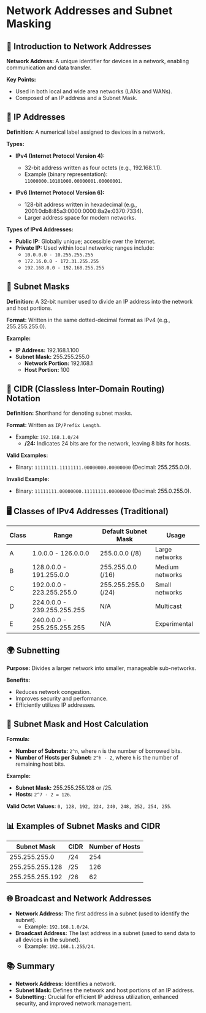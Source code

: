# Network Addresses and Subnet Masking

## 📄 Introduction to Network Addresses
**Network Address:** A unique identifier for devices in a network, enabling communication and data transfer.

**Key Points:**
- Used in both local and wide area networks (LANs and WANs).
- Composed of an IP address and a Subnet Mask.

## 🔢 IP Addresses
**Definition:** A numerical label assigned to devices in a network.

**Types:**
- **IPv4 (Internet Protocol Version 4):**
  - 32-bit address written as four octets (e.g., 192.168.1.1).
  - Example (binary representation): `11000000.10101000.00000001.00000001`.

- **IPv6 (Internet Protocol Version 6):**
  - 128-bit address written in hexadecimal (e.g., 2001:0db8:85a3:0000:0000:8a2e:0370:7334).
  - Larger address space for modern networks.

**Types of IPv4 Addresses:**
- **Public IP:** Globally unique; accessible over the Internet.
- **Private IP:** Used within local networks; ranges include:
  - `10.0.0.0 - 10.255.255.255`
  - `172.16.0.0 - 172.31.255.255`
  - `192.168.0.0 - 192.168.255.255`

## 🔗 Subnet Masks
**Definition:** A 32-bit number used to divide an IP address into the network and host portions.

**Format:** Written in the same dotted-decimal format as IPv4 (e.g., 255.255.255.0).

**Example:**
- **IP Address:** 192.168.1.100
- **Subnet Mask:** 255.255.255.0
  - **Network Portion:** 192.168.1
  - **Host Portion:** 100

## 🔢 CIDR (Classless Inter-Domain Routing) Notation
**Definition:** Shorthand for denoting subnet masks.

**Format:** Written as `IP/Prefix Length`.
- Example: `192.168.1.0/24`
  - **/24:** Indicates 24 bits are for the network, leaving 8 bits for hosts.

**Valid Examples:**
- Binary: `11111111.11111111.00000000.00000000` (Decimal: 255.255.0.0).

**Invalid Example:**
- Binary: `11111111.00000000.11111111.00000000` (Decimal: 255.0.255.0).

## 🖥️ Classes of IPv4 Addresses (Traditional)
| **Class** | **Range**                | **Default Subnet Mask** | **Usage**        |
|-----------|--------------------------|--------------------------|------------------|
| A         | 1.0.0.0 - 126.0.0.0     | 255.0.0.0 (/8)          | Large networks   |
| B         | 128.0.0.0 - 191.255.0.0 | 255.255.0.0 (/16)       | Medium networks  |
| C         | 192.0.0.0 - 223.255.255.0| 255.255.255.0 (/24)     | Small networks   |
| D         | 224.0.0.0 - 239.255.255.255| N/A                   | Multicast        |
| E         | 240.0.0.0 - 255.255.255.255| N/A                   | Experimental     |

## 🌍 Subnetting
**Purpose:** Divides a larger network into smaller, manageable sub-networks.

**Benefits:**
- Reduces network congestion.
- Improves security and performance.
- Efficiently utilizes IP addresses.

## 🧮 Subnet Mask and Host Calculation
**Formula:**
- **Number of Subnets:** `2^n`, where `n` is the number of borrowed bits.
- **Number of Hosts per Subnet:** `2^h - 2`, where `h` is the number of remaining host bits.

**Example:**
- **Subnet Mask:** 255.255.255.128 or /25.
- **Hosts:** `2^7 - 2 = 126`.

**Valid Octet Values:** `0, 128, 192, 224, 240, 248, 252, 254, 255`.

## 📊 Examples of Subnet Masks and CIDR
| **Subnet Mask**   | **CIDR** | **Number of Hosts** |
|--------------------|----------|---------------------|
| 255.255.255.0      | /24      | 254                 |
| 255.255.255.128    | /25      | 126                 |
| 255.255.255.192    | /26      | 62                  |

## 🌐 Broadcast and Network Addresses
- **Network Address:** The first address in a subnet (used to identify the subnet).
  - Example: `192.168.1.0/24`.
- **Broadcast Address:** The last address in a subnet (used to send data to all devices in the subnet).
  - Example: `192.168.1.255/24`.

## 📚 Summary
- **Network Address:** Identifies a network.
- **Subnet Mask:** Defines the network and host portions of an IP address.
- **Subnetting:** Crucial for efficient IP address utilization, enhanced security, and improved network management.
